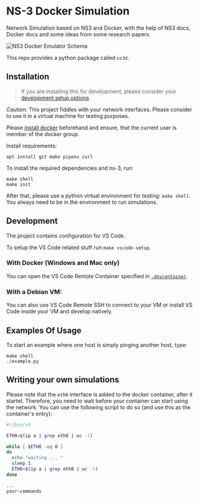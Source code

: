 # NS-3 Docker Simulation

Network Simulation based on NS3 and Docker, with the help of NS3 docs, Docker docs and some ideas from some research papers.

![NS3 Docker Emulator Schema](NS3DockerEmulatorSchema.png)

This repo provides a python package called `ns3d`.
 
## Installation

> If you are installing this for development, please consider your [development setup options](#development)

*Caution:* This project fiddles with your network interfaces. Please consider to use it in a virtual machine for testing purposes.

Please [install docker](https://docs.docker.com/install/linux/docker-ce/debian/) beforehand and ensure, that the current user is member of the *docker* group.

Install requirements:
```
apt install git make pipenv curl
```

To install the required dependencies and ns-3, run:
```
make shell
make init
```

After that, please use a python virtual environment for testing: `make shell`.
You always need to be in the environment to run simulations.

## Development
The project contains configuration for VS Code.

To setup the VS Code related stuff run `make vscode-setup`.

### With Docker (Windows and Mac only)
You can open the VS Code Remote Container specified in [`.devcontainer`](.devcontainer).

### With a Debian VM:
You can also use VS Code Remote SSH to connect to your VM or install VS Code inside your VM and develop natively.

## Examples Of Usage

To start an example where one host is simply pinging another host, type:

```
make shell
./example.py
```

## Writing your own simulations

Please note that the `eth0` interface is added to the docker container, after it startet. Therefore, you need to wait before your container can start using the network. You can use the following script to do so (and use this as the container's entry):

```sh
#!/bin/sh

ETH0=$(ip a | grep eth0 | wc -l)

while [ $ETH0 -eq 0 ]
do
  echo "waiting ... "
  sleep 1
  ETH0=$(ip a | grep eth0 | wc -l)
done

...
your-commands
```
